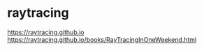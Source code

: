 # raytracing

https://raytracing.github.io
https://raytracing.github.io/books/RayTracingInOneWeekend.html
